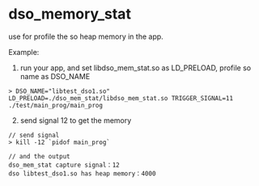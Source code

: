 # dso_memory_stat

use for profile the so heap memory in the app.

Example:
1. run your app, and set libdso_mem_stat.so as LD_PRELOAD, profile so name as DSO_NAME
```shell
> DSO_NAME="libtest_dso1.so" LD_PRELOAD=./dso_mem_stat/libdso_mem_stat.so TRIGGER_SIGNAL=11 ./test/main_prog/main_prog
```

2. send signal 12 to get the memory
```shell
// send signal
> kill -12 `pidof main_prog`

// and the output
dso_mem_stat capture signal：12
dso libtest_dso1.so has heap memory：4000
```

